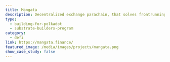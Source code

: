 ```yaml
---
title: Mangata
description: Decentralized exchange parachain, that solves frontrunning, miner-extractable value and guarantees low fixed fees for trading.
type:
  - building-for-polkadot
  - substrate-builders-program
category:
  - defi
link: https://mangata.finance/
featured_image: /media/images/projects/mangata.png
show_case_study: false
---
```

